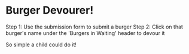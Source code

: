 # Burger Devourer!

Step 1: Use the submission form to submit a burger
Step 2: Click on that burger's name under the 'Burgers in Waiting' header to devour it

So simple a child could do it!
